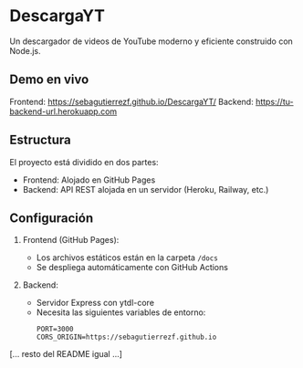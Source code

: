 # DescargaYT

Un descargador de videos de YouTube moderno y eficiente construido con Node.js.

## Demo en vivo
Frontend: https://sebagutierrezf.github.io/DescargaYT/
Backend: https://tu-backend-url.herokuapp.com

## Estructura
El proyecto está dividido en dos partes:
- Frontend: Alojado en GitHub Pages
- Backend: API REST alojada en un servidor (Heroku, Railway, etc.)

## Configuración

1. Frontend (GitHub Pages):
   - Los archivos estáticos están en la carpeta `/docs`
   - Se despliega automáticamente con GitHub Actions

2. Backend:
   - Servidor Express con ytdl-core
   - Necesita las siguientes variables de entorno:
     ```
     PORT=3000
     CORS_ORIGIN=https://sebagutierrezf.github.io
     ```

[... resto del README igual ...]